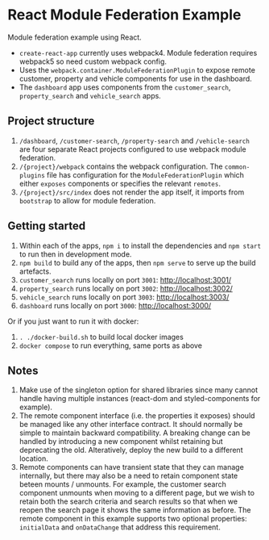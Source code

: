 # React Module Federation Example

Module federation example using React.

* `create-react-app` currently uses webpack4. Module federation requires webpack5 so need custom webpack config.
* Uses the `webpack.container.ModuleFederationPlugin` to expose remote customer, property and vehicle components for use in the dashboard.
* The `dashboard` app uses components from the `customer_search`, `property_search` and `vehicle_search` apps.

## Project structure

1. `/dashboard`, `/customer-search`, `/property-search` and `/vehicle-search` are four separate React projects configured to use webpack module federation.
1. `/{project}/webpack` contains the webpack configuration. The `common-plugins` file has configuration for the `ModuleFederationPlugin` which either `exposes` components or specifies the relevant `remotes`.
1. `/{project}/src/index` does not render the app itself, it imports from `bootstrap` to allow for module federation.

## Getting started

1. Within each of the apps, `npm i` to install the dependencies and `npm start` to run then in development mode.
1. `npm build` to build any of the apps, then `npm serve` to serve up the build artefacts.
1. `customer_search` runs locally on port `3001`: <http://localhost:3001/>
1. `property_search` runs locally on port `3002`: <http://localhost:3002/>
1. `vehicle_search` runs locally on port `3003`: <http://localhost:3003/>
1. `dashboard` runs locally on port `3000`: <http://localhost:3000/>

Or if you just want to run it with docker:

1. `. ./docker-build.sh` to build local docker images
1. `docker compose` to run everything, same ports as above

## Notes

1. Make use of the singleton option for shared libraries since many cannot handle having multiple instances (react-dom and styled-components for example).
1. The remote component interface (i.e. the properties it exposes) should be managed like any other interface contract. It should normally be simple to maintain backward compatibility. A breaking change can be handled by introducing a new component whilst retaining but deprecating the old. Alteratively, deploy the new build to a different location.
1. Remote components can have transient state that they can manage internally, but there may also be a need to retain component state beteen mounts / unmounts. For example, the customer search component unmounts when moving to a different page, but we wish to retain both the search criteria and search results so that when we reopen the search page it shows the same information as before. The remote component in this example supports two optional properties: `initialData` and `onDataChange` that address this requirement.
